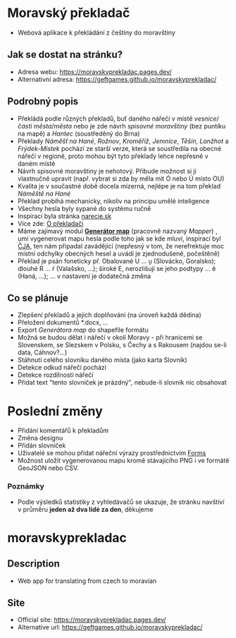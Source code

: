 # Moravský překladač
- Webová aplikace k překládání z češtiny do moravštiny
  
## Jak se dostat na stránku?
- Adresa webu: https://moravskyprekladac.pages.dev/ 
- Alternativní adresa: https://geftgames.github.io/moravskyprekladac/

## Podrobný popis
- Překládá podle různých překladů, buť daného nářečí v místě *vesnice*/*části města*/*města* nebo je zde návrh *spisovné moravštiny* (bez puntíku na mapě) a *Hantec* (soustředěný do Brna)
- Překlady *Náměšť na Hané*, *Rožnov*, *Kroměříž*, *Jemnice*, *Těšín*, *Lanžhot* a *Frýdek-Místek* pochází ze starší verze, která se soustředila na obecné nářečí v regioně, proto mohou být tyto překlady lehce nepřesné v daném místě
- Návrh spisovné moravštiny je nehotový. Přibude možnost si ji vlastnučně upravit (např. vybrat si zda by měla mít Ó nebo Ú místo OU)
- Kvalita je v součastné době docela mizerná, nejlépe je na tom překlad *Náměště na Hané*
- Překlad probíhá mechanicky, nikoliv na principu umělé inteligence
- Všechny hesla byly sypané do systému ručně
- Inspirací byla stránka [narecie.sk](https://narecie.sk/)
- Více zde: [O překladači](https://moravskyprekladac.pages.dev/#about)
- Máme zajímavý modul [**Generátor map**](https://moravskyprekladac.pages.dev/#mapper) (pracovně nazvaný *Mapper*) , umí vygenerovat mapu hesla podle toho jak se kde mluví, inspirací byl [ČJA](https://cja.ujc.cas.cz/e-cja/), ten nám připadal zavádějící (nepřesný v tom, že nerefrektuje moc místní odchylky obecných hesel a uvádí je zjednodušeně, počeštěně)
-  Překlad je psán foneticky př. Obalované U ... ṵ (Slovácko, Goralsko); dlouhé R ... ŕ (Valašsko, ...); široké E, nerozlišují se jeho podtypy ... ê (Haná, ...); ... v nastavení je dodatečná změna

## Co se plánuje
- Zlepšení překladů a jejich doplňování (na úroveň každá dědina)
- Přeložení dokumentů *.docx, ...
- Export *Generátora map* do shapefile formátu
- Možná se budou dělat i nářečí v okolí Moravy - při hranicemi se Slovenskem, se Slezskem v Polsku, s Čechy a s Rakousem (najdou se-li data, Cáhnov?...)
- Stáhnutí celého slovníku daného místa (jako karta Slovník)
- Detekce odkud nářečí pochází
- Detekce rozdílnosti nářečí
- Přidat text "tento slovníček je prázdný", nebude-li slovník nic obsahovat

# Poslední změny
- Přidání komentářů k překladům
- Změna designu
- Přidán slovníček
- Uživatelé se mohou přidat nářeční výrazy prostřednictvím [Forms](https://docs.google.com/forms/d/e/1FAIpQLSeWFkWeMyxEYxEHhTP3SB3p5jxs6_ubsw6WB28csYRgEuR8WQ/viewform?usp=pp_url)
- Možnost uložit vygenerovanou mapu kromě stávajícího PNG i ve formátě GeoJSON nebo CSV.
  
### Poznámky
- Podle výsledků statistiky z vyhledávačů se ukazuje, že stránku navštíví v průměru **jeden až dva lidé za den**, děkujeme

# moravskyprekladac
## Description
- Web app for translating from czech to moravian

## Site
- Official site: https://moravskyprekladac.pages.dev/ 
- Alternative url: https://geftgames.github.io/moravskyprekladac/
